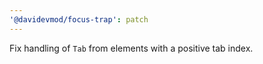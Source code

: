 ```yaml
---
'@davidevmod/focus-trap': patch
---
```


Fix handling of `Tab` from elements with a positive tab index.

